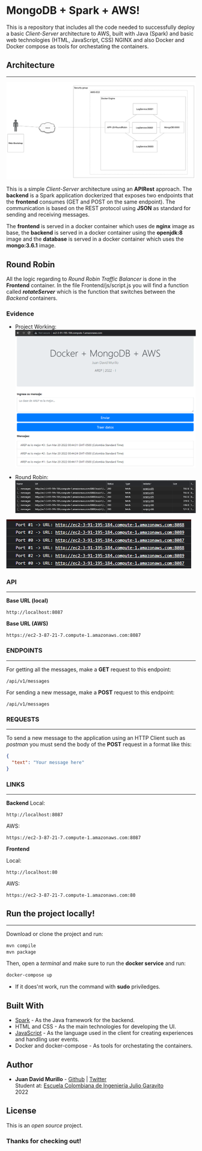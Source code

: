 # MongoDB + Spark + AWS!

This is a repository that includes all the code needed to successfully deploy a basic _Client-Server_ architecture to AWS, built with Java (Spark) and basic web technologies (HTML, JavaScript, CSS) NGINX and also Docker and Docker compose as tools for orchestating the containers.

## Architecture

---
![](img/architecture.png)

This is a simple _Client-Server_ architecture using an **APIRest** approach. The **backend** is a Spark application dockerized that exposes two endpoints that the **frontend** consumes (GET and POST on the same endpoint). The communication is based on the REST protocol using **JSON** as standard for sending and receiving messages.

The **frontend** is served in a docker container which uses de **nginx** image as base, the **backend** is served in a docker container using the **openjdk:8** image and the **database** is served in a docker container which uses the **mongo:3.6.1** image.

## Round Robin
All the logic regarding to _Round Robin Traffic Balancer_ is done in the **Frontend** container. In the file Frontend/js/script.js you will find a function called **_rotateServer_** which is the function that switches between the _Backend_ containers.

### Evidence
- Project Working:
![](img/MessagesWorking.png)

- Round Robin:
![](img/RoundRobin2.png)

![](img/RoundRobin1.png)



### API

---

**Base URL (local)**

```url
http://localhost:8087
```
**Base URL (AWS)**

```url
https://ec2-3-87-21-7.compute-1.amazonaws.com:8087
```

### ENDPOINTS

---

For getting all the messages, make a **GET** request to this endpoint:

```url
/api/v1/messages
```

For sending a new message, make a **POST** request to this endpoint:

```url
/api/v1/messages
```

### REQUESTS

---

To send a new message to the application using an HTTP Client such as _postman_ you must send the body of the **POST** request in a format like this:

```json
{
  "text": "Your message here"
}
```

### LINKS

---

**Backend**
Local:
```url
http://localhost:8087
```

AWS:
```url
https://ec2-3-87-21-7.compute-1.amazonaws.com:8087
```

**Frontend**

Local:
```url
http://localhost:80
```

AWS:
```url
https://ec2-3-87-21-7.compute-1.amazonaws.com:80
```

## Run the project locally!

---

Download or clone the project and run:

```bash
mvn compile
mvn package
```

Then, open a _terminal_ and make sure to run the **docker service** and run:

```bash
docker-compose up
```
* If it does'nt work, run the command with **sudo** priviledges.


## Built With

- [Spark](https://sparkjava.com/) - As the Java framework for the backend.
- HTML and CSS - As the main technologies for developing the UI.
- [JavaScript](https://developer.mozilla.org/es/docs/Web/JavaScript) - As the language used in the client for creating experiences and handling user events.
- Docker and docker-compose - As tools for orchestating the containers.

## Author

- **Juan David Murillo** - [Github](https://github.com/juancho20sp) | [Twitter](https://twitter.com/juancho20sp)<br/>
  Student at: [Escuela Colombiana de Ingeniería Julio Garavito](https://www.escuelaing.edu.co/es/) <br/>
  2022

## License

This is an _open source_ project.

### Thanks for checking out!
